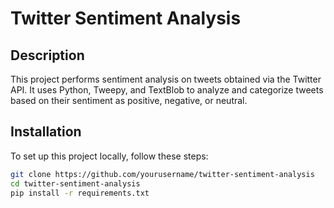 # Twitter Sentiment Analysis

## Description
This project performs sentiment analysis on tweets obtained via the Twitter API. It uses Python, Tweepy, and TextBlob to analyze and categorize tweets based on their sentiment as positive, negative, or neutral.


## Installation

To set up this project locally, follow these steps:

```bash
git clone https://github.com/yourusername/twitter-sentiment-analysis
cd twitter-sentiment-analysis
pip install -r requirements.txt

